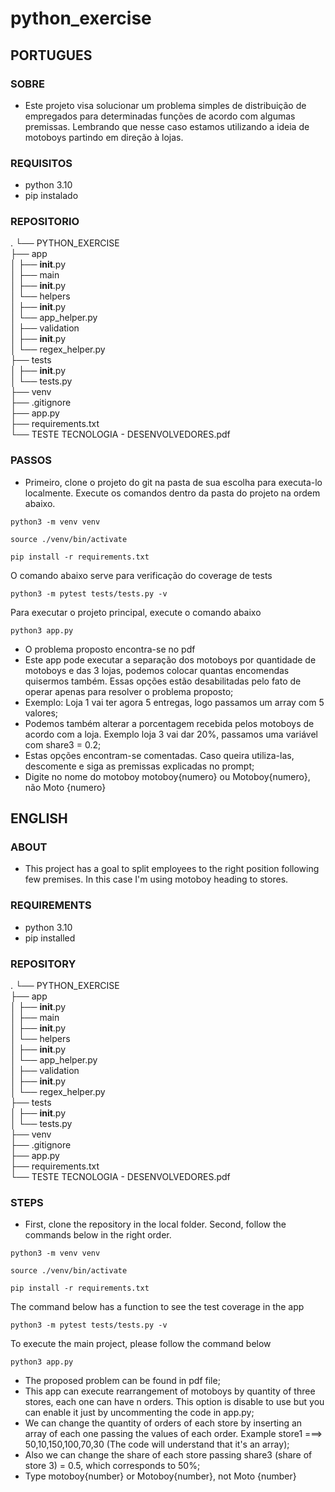 # python_exercise

## PORTUGUES

### SOBRE

- Este projeto visa solucionar um problema simples de distribuição de empregados para determinadas funções de acordo com algumas premissas. Lembrando que nesse caso estamos utilizando a ideia de motoboys partindo em direção à lojas.

### REQUISITOS

- python 3.10
- pip instalado

### REPOSITORIO

.
└── PYTHON_EXERCISE<br />
├── app<br />
│ ├── **init**.py<br />
│ ├── main<br />
│ ├── **init**.py<br />
│ └── helpers<br />
│ ├── **init**.py<br />
│ └── app_helper.py<br />
│ ├── validation<br />
│ ├── **init**.py<br />
│ └── regex_helper.py<br />
├── tests<br />
│ ├── **init**.py<br />
│ └── tests.py<br />
├── venv<br />
├── .gitignore<br />
├── app.py<br />
├── requirements.txt<br />
└── TESTE TECNOLOGIA - DESENVOLVEDORES.pdf

### PASSOS

- Primeiro, clone o projeto do git na pasta de sua escolha para executa-lo localmente. Execute os comandos dentro da pasta do projeto na ordem abaixo.

```
python3 -m venv venv
```

```
source ./venv/bin/activate
```

```
pip install -r requirements.txt
```

O comando abaixo serve para verificação do coverage de tests

```
python3 -m pytest tests/tests.py -v
```

Para executar o projeto principal, execute o comando abaixo

```
python3 app.py
```

- O problema proposto encontra-se no pdf
- Este app pode executar a separação dos motoboys por quantidade de motoboys e das 3 lojas, podemos colocar quantas encomendas quisermos também. Essas opções estão desabilitadas pelo fato de operar apenas para resolver o problema proposto;
- Exemplo: Loja 1 vai ter agora 5 entregas, logo passamos um array com 5 valores;
- Podemos também alterar a porcentagem recebida pelos motoboys de acordo com a loja. Exemplo loja 3 vai dar 20%, passamos uma variável com share3 = 0.2;
- Estas opções encontram-se comentadas. Caso queira utiliza-las, descomente e siga as premissas explicadas no prompt;
- Digite no nome do motoboy motoboy{numero} ou Motoboy{numero}, não Moto {numero}

## ENGLISH

### ABOUT

- This project has a goal to split employees to the right position following few premises. In this case I'm using motoboy heading to stores.

### REQUIREMENTS

- python 3.10
- pip installed

### REPOSITORY

.
└── PYTHON_EXERCISE<br />
├── app<br />
│ ├── **init**.py<br />
│ ├── main<br />
│ ├── **init**.py<br />
│ └── helpers<br />
│ ├── **init**.py<br />
│ └── app_helper.py<br />
│ ├── validation<br />
│ ├── **init**.py<br />
│ └── regex_helper.py<br />
├── tests<br />
│ ├── **init**.py<br />
│ └── tests.py<br />
├── venv<br />
├── .gitignore<br />
├── app.py<br />
├── requirements.txt<br />
└── TESTE TECNOLOGIA - DESENVOLVEDORES.pdf

### STEPS

- First, clone the repository in the local folder. Second, follow the commands below in the right order.

```
python3 -m venv venv
```

```
source ./venv/bin/activate
```

```
pip install -r requirements.txt
```

The command below has a function to see the test coverage in the app

```
python3 -m pytest tests/tests.py -v
```

To execute the main project, please follow the command below

```
python3 app.py
```

- The proposed problem can be found in pdf file;
- This app can execute rearrangement of motoboys by quantity of three stores, each one can have n orders. This option is disable to use but you can enable it just by uncommenting the code in app.py;
- We can change the quantity of orders of each store by inserting an array of each one passing the values of each order. Example store1 ===> 50,10,150,100,70,30 (The code will understand that it's an array);
- Also we can change the share of each store passing share3 (share of store 3) = 0.5, which corresponds to 50%;
- Type motoboy{number} or Motoboy{number}, not Moto {number}
